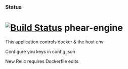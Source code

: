 ### Status
[![Build Status](https://travis-ci.org/PhearZero/phear-engine.png)](https://travis-ci.org/PhearZero/phear-engine)
phear-engine
============
This application controls docker & the host env


Configure you keys in config.json

New Relic requires Dockerfile edits
